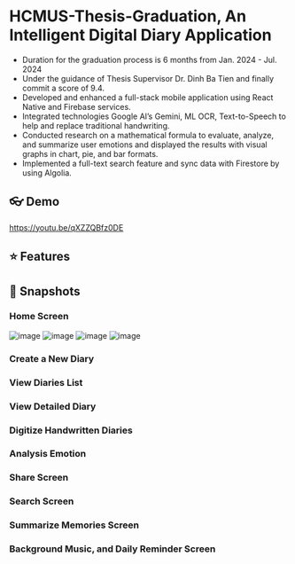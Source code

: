 # HCMUS-Thesis-Graduation, An Intelligent Digital Diary Application
- Duration for the graduation process is 6 months from Jan. 2024 - Jul. 2024
- Under the guidance of Thesis Supervisor Dr. Dinh Ba Tien and finally commit a score of 9.4.
- Developed and enhanced a full-stack mobile application using React Native and Firebase services.
- Integrated technologies Google AI’s Gemini, ML OCR, Text-to-Speech to help and replace traditional handwriting.
- Conducted research on a mathematical formula to evaluate, analyze, and summarize user emotions and displayed the
results with visual graphs in chart, pie, and bar formats.
- Implemented a full-text search feature and sync data with Firestore by using Algolia.
  
## 👓 Demo
https://youtu.be/qXZZQBfz0DE

## ⭐ Features



## 📸 Snapshots
### Home Screen
![image](https://github.com/user-attachments/assets/67f28a46-644e-4dd7-97cf-5d9259403fef)
![image](https://github.com/user-attachments/assets/95755dd4-c275-4c74-a04b-17b68abb48a1)
![image](https://github.com/user-attachments/assets/d2bb5693-3904-4ce0-a786-7888745cd392)
![image](https://github.com/user-attachments/assets/572586ba-d065-4a17-a47e-d50c0b67c03a)

### Create a New Diary

### View Diaries List

### View Detailed Diary

### Digitize Handwritten Diaries

### Analysis Emotion

### Share Screen 

### Search Screen

### Summarize Memories Screen

### Background Music, and Daily Reminder Screen

